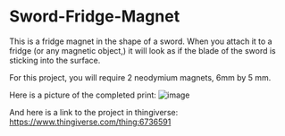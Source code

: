 # Sword-Fridge-Magnet
This is a fridge magnet in the shape of a sword. When you attach it to a fridge (or any magnetic object,) it will look as if the blade of the sword is sticking into the surface.

For this project, you will require 2 neodymium magnets, 6mm by 5 mm.

Here is a picture of the completed print:
![image](https://github.com/user-attachments/assets/15372751-e10d-425c-8512-0346a663cbbf)


And here is a link to the project in thingiverse:
https://www.thingiverse.com/thing:6736591
